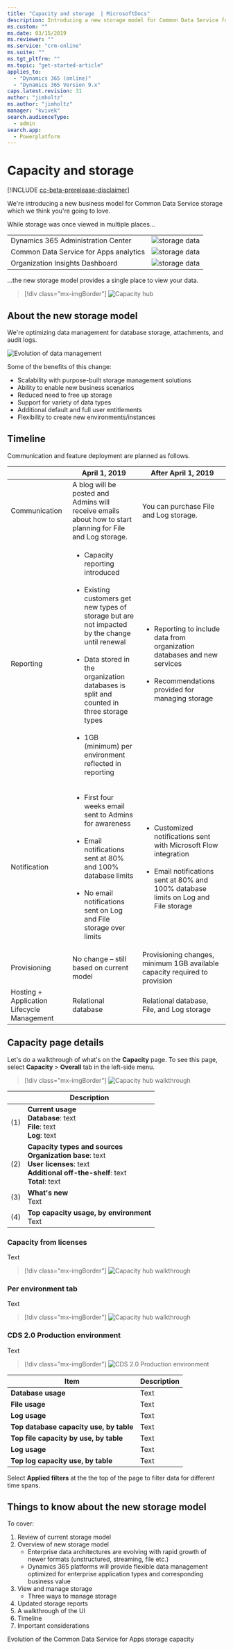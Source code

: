 ```yaml
---
title: "Capacity and storage  | MicrosoftDocs"
description: Introducing a new storage model for Common Data Service for Apps.
ms.custom: ""
ms.date: 03/15/2019
ms.reviewer: ""
ms.service: "crm-online"
ms.suite: ""
ms.tgt_pltfrm: ""
ms.topic: "get-started-article"
applies_to: 
  - "Dynamics 365 (online)"
  - "Dynamics 365 Version 9.x"
caps.latest.revision: 31
author: "jimholtz"
ms.author: "jimholtz"
manager: "kvivek"
search.audienceType: 
  - admin
search.app: 
  - Powerplatform
---
```

# Capacity and storage

[!INCLUDE [cc-beta-prerelease-disclaimer](../includes/cc-beta-prerelease-disclaimer.md)]

We're introducing a new business model for Common Data Service storage which we think you're going to love. 

While storage was once viewed in multiple places...

|  |  |
|---------|---------|
|Dynamics 365 Administration Center     | ![](media/storage-data-365-admin-center500.png "storage data")       |
|Common Data Service for Apps analytics     | ![](media/storage-data-ppac-analytics500.png "storage data")       |
|Organization Insights Dashboard |![](media/storage-data-org-insights500.png "storage data") |

...the new storage model provides a single place to view your data.

> [!div class="mx-imgBorder"] 
> ![](media/storage-data-capacity-page.png "Capacity hub")

## About the new storage model

We're optimizing data management for database storage, attachments, and audit logs.

![](media/storage-model-evolution.png "Evolution of data management")

Some of the benefits of this change: 

- Scalability with purpose-built storage management solutions
- Ability to enable new business scenarios
- Reduced need to free up storage
- Support for variety of data types
- Additional default and full user entitlements
- Flexibility to create new environments/instances 

## Timeline

Communication and feature deployment are planned as follows.

|  | April 1, 2019 | After April 1, 2019  |
|---------|---------|---------|
|Communication     | A blog will be posted and Admins will receive emails about how to start planning for File and Log storage. | You can purchase File and Log storage. |
|Reporting     | <ul><li>Capacity reporting introduced</li><br /><li>Existing customers get new types of storage but are not impacted by the change until renewal</li><br /><li>Data stored in the organization databases is split and counted in three storage types</li><br /><li>1GB (minimum) per environment reflected in reporting</li></ul> |<ul><li>Reporting to include data from organization databases and new services</li><br /><li>Recommendations provided for managing storage</li></ul> |
|Notification     |<ul><li>First four weeks email sent to Admins for awareness </li><br /><li>Email notifications sent at 80% and 100% database limits</li><br /><li>No email notifications sent on Log and File storage over limits</li></ul> |<ul><li>Customized notifications sent with Microsoft Flow integration</li><br /><li>Email notifications sent at 80% and 100% database limits on Log and File storage</li></ul>  |
|Provisioning     |No change – still based on current model   |Provisioning changes, minimum 1GB available capacity required to provision |
|Hosting + Application Lifecycle Management    |Relational database  |Relational database, File, and Log storage |

## Capacity page details

Let's do a walkthrough of what's on the **Capacity** page. To see this page, select **Capacity** > **Overall** tab in the left-side menu.

> [!div class="mx-imgBorder"] 
> ![](media/storage-data-capacity-page-review.png "Capacity hub walkthrough")

|  |Description |
|---------|---------|
|(1)   |**Current usage**<br />**Database**: text<br />**File**: text<br />**Log**: text<br />         |
|(2)    |**Capacity types and sources**<br />**Organization base**: text<br />**User licenses**: text<br />**Additional off-the-shelf**: text<br />**Total**: text         |
|(3)    |**What's new**<br />Text         |
|(4)     |**Top capacity usage, by environment**<br />Text         |

### Capacity from licenses

Text

> [!div class="mx-imgBorder"] 
> ![](media/storage-data-capacity-page-review.png "Capacity hub walkthrough")

### Per environment tab

Text

> [!div class="mx-imgBorder"] 
> ![](media/storage-data-per-environment2.png "Capacity hub walkthrough")

### CDS 2.0 Production environment

Text

> [!div class="mx-imgBorder"] 
> ![](media/storage-data-cds2-prod-env2.png "CDS 2.0 Production environment")

|Item  |Description  |
|---------|---------|
|**Database usage**     | Text        |
|**File usage**    | Text         |
|**Log usage**     | Text        |
|**Top database capacity use, by table** | Text |
|**Top file capacity by use, by table** | Text |
|**Log usage** | Text    |
|**Top log capacity use, by table** | Text  |

Select **Applied filters** at the the top of the page to filter data for different time spans.

## Things to know about the new storage model






To cover:

1. Review of current storage model
2. Overview of new storage model
   - Enterprise data architectures are evolving with rapid growth of newer formats (unstructured, streaming, file etc.)​
   - Dynamics 365 platforms will provide flexible data management optimized for enterprise application types and corresponding business value​
3. View and manage storage
   - Three ways to manage storage
4. Updated storage reports
5. A walkthrough of the UI
6. Timeline
7. Important considerations

Evolution of the Common Data Service for Apps storage capacity 